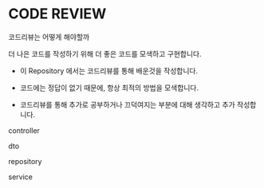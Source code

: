 # CODE REVIEW

코드리뷰는 어떻게 해야할까

더 나은 코드를 작성하기 위해 더 좋은 코드를 모색하고 구현합니다.


- 이 Repository 에서는 코드리뷰를 통해 배운것을 작성합니다. 

- 코드에는 정답이 없기 때문에, 항상 최적의 방법을 모색합니다.

- 코드리뷰를 통해 추가로 공부하거나 끄덕여지는 부분에 대해 생각하고 추가 작성합니다.


controller

dto

repository

service